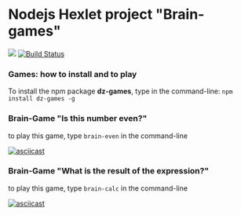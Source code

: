 # Nodejs Hexlet project "Brain-games"

<a href="https://codeclimate.com/github/dzavolskaya/project-lvl1-s454/maintainability"><img src="https://api.codeclimate.com/v1/badges/9fd761959a85855ba8f1/maintainability" /></a> [![Build Status](https://travis-ci.com/dzavolskaya/project-lvl1-s454.svg?branch=master)](https://travis-ci.com/dzavolskaya/project-lvl1-s454)

### Games: how to install and to play

To install the npm package **dz-games**, type in the command-line:
`npm install dz-games -g`

### Brain-Game "Is this number even?"

to play this game, type `brain-even` in the command-line

[![asciicast](https://asciinema.org/a/XsfsZ3xryQwuOXTsGl4AEDUqr.png)](https://asciinema.org/a/XsfsZ3xryQwuOXTsGl4AEDUqr)

### Brain-Game "What is the result of the expression?"

to play this game, type `brain-calc` in the command-line

[![asciicast](https://asciinema.org/a/Uv2gPLKhvLVZMoGOxFP4IRDcu.png)](https://asciinema.org/a/Uv2gPLKhvLVZMoGOxFP4IRDcu)
